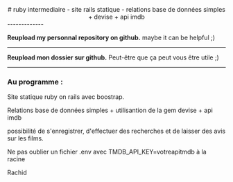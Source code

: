 <center>
# ruby intermediaire - site rails statique - relations base de données simples + devise + api imdb
</center>
-------------

**Reupload my personnal repository on github.**
maybe it can be helpful ;)

* * *

**Reupload mon dossier sur github.**
Peut-être que ça peut vous être utile ;)

* * *

### Au programme :

Site statique ruby on rails avec boostrap.

Relations base de données simples + utilisantion de la gem devise + api imdb

possibilité de s'enregistrer, d'effectuer des recherches et de laisser des avis sur les films.

Ne pas oublier un fichier .env avec TMDB_API_KEY=votreapitmdb à la racine

Rachid
